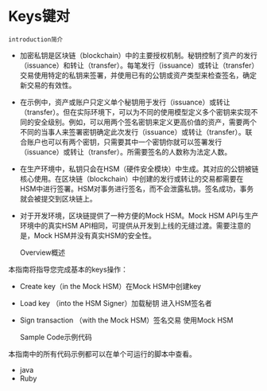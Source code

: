 # Keys键对

    introduction简介

- 加密私钥是区块链（blockchain）中的主要授权机制。秘钥控制了资产的发行（issuance）和转让（transfer）。每笔发行（issuance）或转让（transfer）交易使用特定的私钥来签署，并使用已有的公钥或资产类型来检查签名，确定新交易的有效性。
- 在示例中，资产或账户只定义单个秘钥用于发行（issuance）或转让（transfer）。但在实际环境下，可以为不同的使用模型定义多个密钥来实现不同的安全级别。例如，可以用两个签名密钥来定义更高价值的资产，需要两个不同的当事人来签署密钥确定此次发行（issuance）或转让（transfer）。联合账户也可以有两个密钥，只需要其中一个密钥你就可以签署发行（issuance）或转让（transfer）。所需要签名的人数称为法定人数。
- 在生产环境中，私钥只会在HSM（硬件安全模块）中生成。其对应的公钥被链核心使用。在区块链（blockchain）中创建的发行或转让的交易都需要在HSM中进行签署。HSM对事务进行签名，而不会泄露私钥。签名成功，事务就会被提交到区块链上。
- 对于开发环境，区块链提供了一种方便的Mock HSM。Mock HSM API与生产环境中的真实HSM API相同，可提供从开发到上线的无缝过渡。需要注意的是，Mock HSM并没有真实HSM的安全性。





    Overview概述

本指南将指导您完成基本的keys操作：

- Create key（in the Mock HSM）在Mock HSM中创建key
- Load key （into the HSM Signer）加载秘钥 进入HSM签名者
- Sign transaction （with the Mock HSM）签名交易 使用Mock HSM



    Sample Code示例代码

本指南中的所有代码示例都可以在单个可运行的脚本中查看。

- java
- Ruby



    
